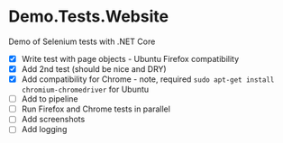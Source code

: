 # Demo.Tests.Website
Demo of Selenium tests with .NET Core

- [x] Write test with page objects - Ubuntu Firefox compatibility
- [x] Add 2nd test (should be nice and DRY)
- [x] Add compatibility for Chrome - note, required `sudo apt-get install chromium-chromedriver` for Ubuntu
- [ ] Add to pipeline 
- [ ] Run Firefox and Chrome tests in parallel
- [ ] Add screenshots
- [ ] Add logging
